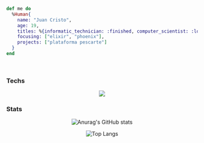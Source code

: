 ```elixir
def me do 
  %Human{
    name: "Juan Cristo",
    age: 19,
    titles: %{informatic_technician: :finished, computer_scientist: :loading},
    focusing: ["elixir", "phoenix"],
    projects: ["plataforma pescarte"]
  }
end

```

<br> 

### Techs
<p align="center">
  <a href="https://skillicons.dev">
    <img src="https://skillicons.dev/icons?i=elixir,postgres,javascript,react" />
  </a>
</p>

### Stats

<div align="center">
  
![Anurag's GitHub stats](https://github-readme-stats.vercel.app/api?username=juanzeen&show_icons=true&theme=tokyonight)

![Top Langs](https://github-readme-stats.vercel.app/api/top-langs/?username=juanzeen&layout=compact&theme=tokyonight)
</div>


